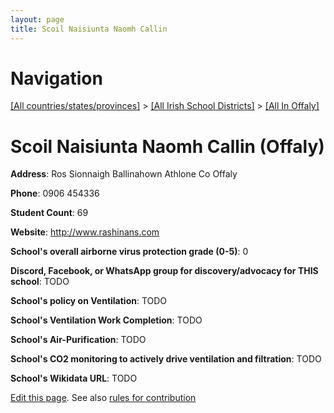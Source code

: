 ```yaml
---
layout: page
title: Scoil Naisiunta Naomh Callin
---
```

# Navigation

[[All countries/states/provinces]](../../..) > [[All Irish School Districts]](../..) > [[All In Offaly]](..)

# Scoil Naisiunta Naomh Callin (Offaly)

**Address**: Ros Sionnaigh Ballinahown Athlone Co Offaly

**Phone**: 0906 454336

**Student Count**: 69

**Website**: <http://www.rashinans.com>

**School's overall airborne virus protection grade (0-5)**: 0

**Discord, Facebook, or WhatsApp group for discovery/advocacy for THIS school**: TODO

**School's policy on Ventilation**: TODO

**School's Ventilation Work Completion**: TODO

**School's Air-Purification**: TODO

**School's CO2 monitoring to actively drive ventilation and filtration**: TODO

**School's Wikidata URL**: TODO


[Edit this page](https://github.com/ventilate-schools/Ireland/edit/main/./Offaly/Scoil_Naisiunta_Naomh_Callin.md). See also [rules for contribution](../../../contribution-rules/)